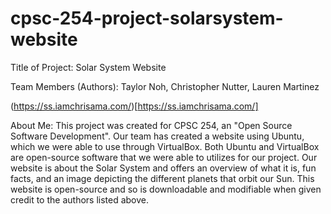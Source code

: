 # cpsc-254-project-solarsystem-website

Title of Project: 
Solar System Website

Team Members (Authors): 
Taylor Noh, Christopher Nutter, Lauren Martinez

(https://ss.iamchrisama.com/)[https://ss.iamchrisama.com/]

About Me: 
This project was created for CPSC 254, an "Open Source Software Development". Our team has created a website using Ubuntu,
which we were able to use through VirtualBox. Both Ubuntu and VirtualBox are open-source software that we were able to utilizes for 
our project. Our website is about the Solar System and offers an overview of what it is, fun facts, and an image depicting the different
planets that orbit our Sun. This website is open-source and so is downloadable and modifiable when given credit to the authors listed above.
